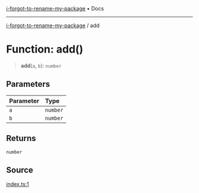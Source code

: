 [i-forgot-to-rename-my-package](../README.md) • Docs

---

[i-forgot-to-rename-my-package](../README.md) / add

# Function: add()

> **add**(`a`, `b`): `number`

## Parameters

| Parameter | Type     |
| :-------- | :------- |
| `a`       | `number` |
| `b`       | `number` |

## Returns

`number`

## Source

[index.ts:1](https://github.com/ericvera/ts-lib-template/blob/main/src/index.ts#L1)

